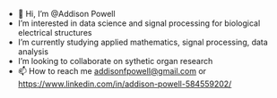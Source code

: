 - 👋 Hi, I’m @Addison Powell
- I’m interested in data science and signal processing for biological electrical structures
- I’m currently studying applied mathematics, signal processing, data analysis
- I’m looking to collaborate on sythetic organ research
- 📫 How to reach me addisonfpowell@gmail.com or https://www.linkedin.com/in/addison-powell-584559202/

<!---
AddisonFP/AddisonFP is a ✨ special ✨ repository because its `README.md` (this file) appears on your GitHub profile.
You can click the Preview link to take a look at your changes.
--->
